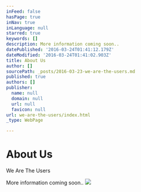 ```yaml
---
inFeed: false
hasPage: true
inNav: true
inLanguage: null
starred: true
keywords: []
description: More information coming soon..
datePublished: '2016-03-24T01:41:12.179Z'
dateModified: '2016-03-24T01:41:02.903Z'
title: About Us
author: []
sourcePath: _posts/2016-03-23-we-are-the-users.md
published: true
authors: []
publisher:
  name: null
  domain: null
  url: null
  favicon: null
url: we-are-the-users/index.html
_type: WebPage

---
```

# About Us

We Are The Users

More information coming soon..
![](https://the-grid-user-content.s3-us-west-2.amazonaws.com/d420b88c-de9e-4a50-a014-349c7e607966.jpg)